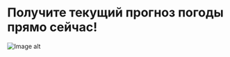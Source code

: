 # Получите текущий прогноз погоды прямо сейчас!




![Image alt](https://github.com/eels911/mob_weather_app/raw/master/mob_weather_app/Screen%20Shot%202021-01-31%20at%208.51.47%20PM.png)
